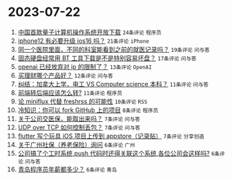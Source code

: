 # 2023-07-22

1. [中国首款量子计算机操作系统开放下载](https://www.v2ex.com/t/958759) `24条评论` `程序员`
1. [iphone12 有必要升级 ios16 吗？](https://www.v2ex.com/t/958744) `21条评论` `iPhone`
1. [同一个医院里面，不同的科室能看到之前的就医记录吗？](https://www.v2ex.com/t/958752) `19条评论` `问与答`
1. [固态硬盘经常用 BT 工具下载是不是特别容易坏盘？](https://www.v2ex.com/t/958739) `17条评论` `问与答`
1. [openai 已经放弃对 ip 的限制了？](https://www.v2ex.com/t/958763) `13条评论` `OpenAI`
1. [买理财哪个产品好？](https://www.v2ex.com/t/958740) `12条评论` `问与答`
1. [纠结：加拿大上学，电工 VS Computer science 本科？](https://www.v2ex.com/t/958789) `11条评论` `问与答`
1. [前端转后端应该怎么转?](https://www.v2ex.com/t/958745) `11条评论` `程序员`
1. [论 miniflux 代替 freshrss 的可能性](https://www.v2ex.com/t/958756) `10条评论` `RSS`
1. [冷知识：你可以 fork GitHub 上的项目](https://www.v2ex.com/t/958781) `8条评论` `程序员`
1. [关于公司交医保，能取出来吗？](https://www.v2ex.com/t/958784) `7条评论` `问与答`
1. [UDP over TCP 如何控制丢包？](https://www.v2ex.com/t/958773) `7条评论` `问与答`
1. [flutter 写个玩具 iOS 项目上传到 appstore（记录贴）](https://www.v2ex.com/t/958772) `7条评论` `分享创造`
1. [关于广州社保（养老保险）询问](https://www.v2ex.com/t/958779) `6条评论` `广州`
1. [公司搞了个工时系统,push 代码时还得关联这个系统,各位公司会这样吗?](https://www.v2ex.com/t/958767) `6条评论` `问与答`
1. [青岛程序员年薪都多少？](https://www.v2ex.com/t/958746) `6条评论` `青岛`
